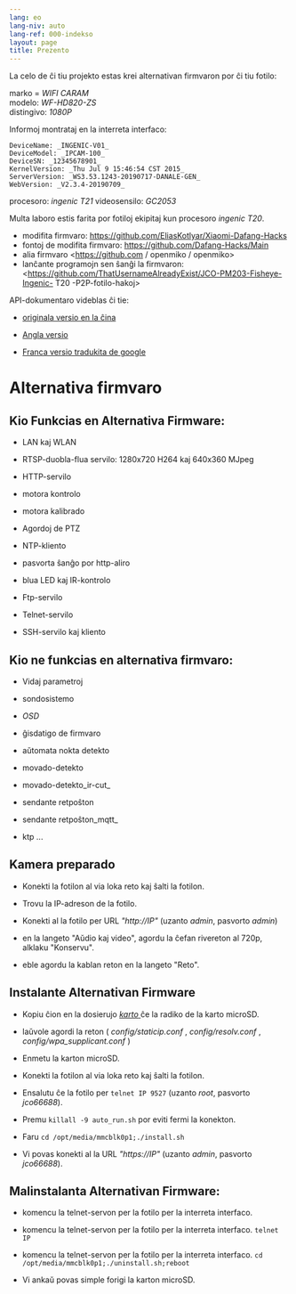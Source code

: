 ```yaml
---
lang: eo
lang-niv: auto
lang-ref: 000-indekso
layout: page
title: Prezento
---
```


La celo de ĉi tiu projekto estas krei alternativan firmvaron por ĉi tiu fotilo:

marko = _WIFI CARAM_  
modelo: _WF-HD820-ZS_  
distingivo: _1080P_

Informoj montrataj en la interreta interfaco:
```
DeviceName: _INGENIC-V01_
DeviceModel: _IPCAM-100_
DeviceSN: _12345678901_
KernelVersion: _Thu Jul 9 15:46:54 CST 2015_
ServerVersion: _WS3.53.1243-20190717-DANALE-GEN_
WebVersion: _V2.3.4-20190709_
```

procesoro: _ingenic T21_
videosensilo: _GC2053_

Multa laboro estis farita por fotiloj ekipitaj kun procesoro _ingenic T20_.
* modifita firmvaro: <https://github.com/EliasKotlyar/Xiaomi-Dafang-Hacks>
* fontoj de modifita firmvaro: <https://github.com/Dafang-Hacks/Main>
* alia firmvaro <https://github.com / openmiko / openmiko>
* lanĉante programojn sen ŝanĝi la firmvaron: <https://github.com/ThatUsernameAlreadyExist/JCO-PM203-Fisheye-Ingenic- T20 -P2P-fotilo-hakoj>

API-dokumentaro videblas ĉi tie:  
* [originala versio en la ĉina](../zh/includes.zh/html/)

* [Angla versio](../en/includes.en/html/)

* [Franca versio tradukita de google](../fr/includes.fr/html/)


# Alternativa firmvaro

## Kio Funkcias en Alternativa Firmware:

* LAN kaj WLAN

* RTSP-duobla-flua servilo: 1280x720 H264 kaj 640x360 MJpeg

* HTTP-servilo

* motora kontrolo

* motora kalibrado

* Agordoj de PTZ

* NTP-kliento

* pasvorta ŝanĝo por http-aliro

* blua LED kaj IR-kontrolo

* Ftp-servilo

* Telnet-servilo

* SSH-servilo kaj kliento


## Kio ne funkcias en alternativa firmvaro:

* Vidaj parametroj

* sondosistemo

* _OSD_

* ĝisdatigo de firmvaro

* aŭtomata nokta detekto

* movado-detekto

* movado-detekto_ir-cut_

* sendante retpoŝton

* sendante retpoŝton_mqtt_

* ktp ...


## Kamera preparado

* Konekti la fotilon al via loka reto kaj ŝalti la fotilon.

* Trovu la IP-adreson de la fotilo.

* Konekti al la fotilo per URL _"http://IP"_ (uzanto _admin_, pasvorto _admin_)

* en la langeto "Aŭdio kaj video", agordu la ĉefan rivereton al 720p, alklaku "Konservu".

* eble agordu la kablan reton en la langeto "Reto".


## Instalante Alternativan Firmware

* Kopiu ĉion en la dosierujo [ _karto_ ](https://github.com/jmichault/ipcam-100/tree/master/karto) ĉe la radiko de la karto microSD.

* laŭvole agordi la reton ( _config/staticip.conf_ , _config/resolv.conf_ , _config/wpa_supplicant.conf_ )

* Enmetu la karton microSD.

* Konekti la fotilon al via loka reto kaj ŝalti la fotilon.

* Ensalutu ĉe la fotilo per `telnet IP 9527` (uzanto _root_, pasvorto _jco66688_).

* Premu `killall -9 auto_run.sh` por eviti fermi la konekton.

* Faru `cd /opt/media/mmcblk0p1;./install.sh`

* Vi povas konekti al la URL _"https://IP"_ (uzanto _admin_, pasvorto _jco66688_).


## Malinstalanta Alternativan Firmware:

* komencu la telnet-servon per la fotilo per la interreta interfaco.

* komencu la telnet-servon per la fotilo per la interreta interfaco. `telnet IP` 

* komencu la telnet-servon per la fotilo per la interreta interfaco. `cd /opt/media/mmcblk0p1;./uninstall.sh;reboot`


* Vi ankaŭ povas simple forigi la karton microSD.

